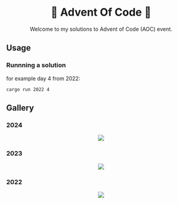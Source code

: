 <h1 align="center">🎄 Advent Of Code 🎄</h1>

<p align="center">Welcome to my solutions to Advent of Code (AOC) event.</p>


## Usage

### Runnning a solution
for example day 4 from 2022:
```
cargo run 2022 4
```

## Gallery

### 2024
<div align="center">
  <img src="https://github.com/user-attachments/assets/add1b308-a83a-46d4-972b-ec8585bcab34" />
</div>


### 2023
<div align="center">
  <img src="https://github.com/regalk13/AdventOfCode/assets/72028266/ef7fe482-292d-43f2-b257-724acb2615ec" />
</div>

### 2022
<div align="center">
  <img src="https://user-images.githubusercontent.com/72028266/209473755-396c7837-ceaf-46b1-9745-e1a13ffec34b.png" />
</div>

<br>

